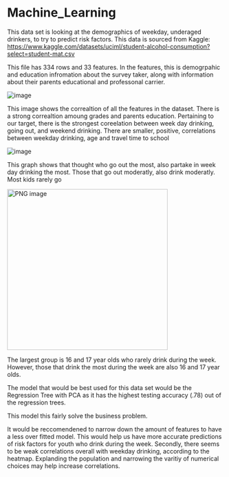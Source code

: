 # Machine_Learning

This data set is looking at the demographics of weekday, underaged drinkers, to try to predict risk factors. 
This data is sourced from Kaggle: https://www.kaggle.com/datasets/uciml/student-alcohol-consumption?select=student-mat.csv

This file has 334 rows and 33 features. In the features, this is demogrpahic and education infromation about the survey taker, along with information about their parents educational and professonal carrier. 


![image](https://github.com/kassiedancer92/Machine_Learning/assets/133593433/bc43e567-bcf5-4f1b-91d8-ca411fab8a11)

This image shows the correaltion of all the features in the dataset. There is a strong correaltion amoung grades and parents education. Pertaining to our target, there is the strongest coreelation between week day drinking, going out, and weekend drinking. There are smaller, positive, correlations between weekday drinking, age and travel time to school

![image](https://github.com/kassiedancer92/Machine_Learning/assets/133593433/d9beb0f6-8a04-4ca9-a803-cf684a758cc6)

This graph shows that thought who go out the most, also partake in week day drinking the most. Those that go out moderatly, also drink moderatly. Most kids rarely go

<img width="373" alt="PNG image" src="https://github.com/kassiedancer92/Underage_Drinking-/assets/133593433/dcd913f2-84e8-4c04-b332-3aa68929a76e">

The largest group is 16 and 17 year olds who rarely drink during the week. However, those that drink the most during the week are also 16 and 17 year olds.

The model that would be best used for this data set would be the Regression Tree with PCA as it has the highest testing accuracy (.78) out of the regression trees. 

This model this fairly solve the business problem.

It would be reccomendened to narrow down the amount of features to have a less over fitted model. This would help us have more accurate predictions of risk factors for youth who drink during the week. Secondly, there seems to be weak correlations overall with weekday drinking, according to the heatmap. Explanding the population and narrowing the varitiy of numerical choices may help increase correlations.
